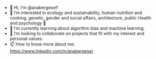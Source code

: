- 👋 Hi, I’m @anabergese!!
- 👀 I’m interested in ecology and sustainability, human nutrition and cooking, genetic, gender and social affairs, architecture, public Health and psychology 🤯
- 🌱 I’m currently learning about algorithm bias and machine learning.
- 💞️ I’m looking to collaborate on projects that fit with my interest and personal values.
- 📫 How to know more about me: https://www.linkedin.com/in/anabergese/

<!---
anabergese/anabergese is a ✨ special ✨ repository because its `README.md` (this file) appears on your GitHub profile.
You can click the Preview link to take a look at your changes.
--->
